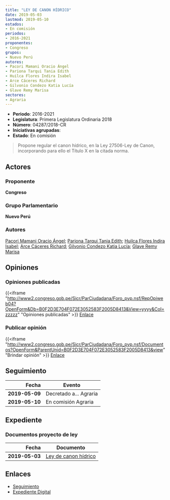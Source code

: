 ```yaml
---
title: "LEY DE CANON HÍDRICO"
date: 2019-05-03
lastmod: 2019-05-10
estados:
- En comisión
periodos:
- 2016-2021
proponentes:
- Congreso
grupos:
- Nuevo Perú
autores:
- Pacori Mamani Oracio Ángel
- Pariona Tarqui Tania Edith
- Huilca Flores Indira Isabel
- Arce Cáceres Richard
- Gilvonio Condezo Katia Lucía
- Glave Remy Marisa
sectores:
- Agraria
---
```

- **Periodo**: 2016-2021
- **Legislatura**: Primera Legislatura Ordinaria 2018
- **Número**: 04287/2018-CR
- **Iniciativas agrupadas**: 
- **Estado**: En comisión

> Propone regular el canon hídrico, en la Ley 27506-Ley de Canon, incorporando para ello el Título X en la citada norma.


## Actores

### Proponente

**Congreso**

### Grupo Parlamentario

**Nuevo Perú**

### Autores

[Pacori Mamani Oracio Ángel](mailto:mailto:opacori@congreso.gob.pe); [Pariona Tarqui Tania Edith](mailto:mailto:tpariona@congreso.gob.pe); [Huilca Flores Indira Isabel](mailto:mailto:ihuilca@congreso.gob.pe); [Arce Cáceres Richard](mailto:mailto:rarce@congreso.gob.pe); [Gilvonio Condezo Katia Lucía](mailto:mailto:kgilvonio@congreso.gob.pe); [Glave Remy Marisa](mailto:mailto:mglave@congreso.gob.pe)

## Opiniones

### Opiniones publicadas

{{<iframe "http://www2.congreso.gob.pe/Sicr/ParCiudadana/Foro_pvp.nsf/RepOpiweb04?OpenForm&Db=B0F2D3E704F072E3052583F2005D8413&View=yyyy&Col=zzzzz" "Opiniones publicadas" >}}
[Enlace](http://www2.congreso.gob.pe/Sicr/ParCiudadana/Foro_pvp.nsf/RepOpiweb04?OpenForm&Db=B0F2D3E704F072E3052583F2005D8413&View=yyyy&Col=zzzzz)

### Publicar opinión

{{<iframe "http://www2.congreso.gob.pe/Sicr/ParCiudadana/Foro_pvp.nsf/Documentos?OpenForm&ParentUnid=B0F2D3E704F072E3052583F2005D8413&view" "Brindar opinión" >}}
[Enlace](http://www2.congreso.gob.pe/Sicr/ParCiudadana/Foro_pvp.nsf/Documentos?OpenForm&ParentUnid=B0F2D3E704F072E3052583F2005D8413&view)


## Seguimiento

| Fecha | Evento |
|------:|--------|
| **2019-05-09** | Decretado a... Agraria |
| **2019-05-10** | En comisión Agraria |

## Expediente

### Documentos proyecto de ley

| Fecha | Documento |
|------:|-----------|
| **2019-05-03** | [Ley de canon hídrico](http://www.leyes.congreso.gob.pe/Documentos/2016_2021/Proyectos_de_Ley_y_de_Resoluciones_Legislativas/PL0428720190503.pdf) |

## Enlaces

- [Seguimiento](http://www2.congreso.gob.pe/Sicr/TraDocEstProc/CLProLey2016.nsf/f7fff46988ca05b1052578e100829cc7/66f7c8c69ec48ab6052583f200574ad5?OpenDocument)
- [Expediente Digital](http://www2.congreso.gob.pe/Sicr/TraDocEstProc/CLProLey2016.nsf/f7fff46988ca05b1052578e100829cc7/66f7c8c69ec48ab6052583f200574ad5?OpenDocument&Click=05257FB7005EB655.eb71d0cf91d8294e05256cdf006b5706/$Body/0.1C6C)

